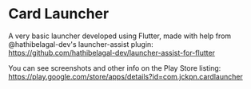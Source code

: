 # Card Launcher

A very basic launcher developed using Flutter, made with help from @hathibelagal-dev's launcher-assist plugin: https://github.com/hathibelagal-dev/launcher-assist-for-flutter

You can see screenshots and other info on the Play Store listing: https://play.google.com/store/apps/details?id=com.jckpn.cardlauncher
